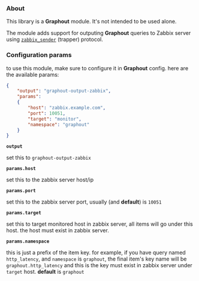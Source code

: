 ### About

This library is a **Graphout** module. It's not intended to be used alone.

The module adds support for outputing **Graphout** queries to Zabbix server using
[`zabbix_sender`](https://www.npmjs.com/package/node-zabbix-sender) (trapper) protocol.


### Configuration params

to use this module, make sure to configure it in **Graphout** config.
here are the available params:

```json
{
    "output": "graphout-output-zabbix",
    "params":
    {
        "host": "zabbix.example.com",
        "port": 10051,
        "target": "monitor",
        "namespace": "graphout"
    }
}

```

**`output`**

set this to `graphout-output-zabbix`

**`params.host`**

set this to the zabbix server host/ip

**`params.port`**

set this to the zabbix server port, usually (and **default**) is `10051`

**`params.target`**

set this to target monitored host in zabbix server, all items will go under this host.
the host must exist in zabbix server.

**`params.namespace`**

this is just a prefix of the item key. for example, if you have query named `http_latency`,
and `namespace` is `graphout`, the final item's key name will be `graphout.http_latency` and
this is the key must exist in zabbix server under `target` host. **default** is `graphout`
